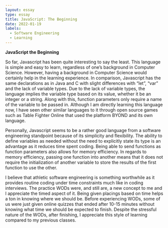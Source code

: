 ```yaml
---
layout: essay
type: essay
title: JavaScript: The Beginning
date: 2022-01-19
labels:
  - Software Engineering
  - Learning
---
```

**JavaScript the Beginning**

So far, Javascript has been quite interesting to say the least. This language is simple and easy to learn, regardless of one’s background in Computer Science. However, having a background in Computer Science would certainly help in the learning experience. In comparison, Javascript has the same declarations as in Java and C with slight differences with “let”, “var” and the lack of variable types. Due to the lack of variable types, the language implies the variable type based on its value, whether it be an integer or a string. Along with this, function parameters only require a name of the variable to be passed in. Although I am directly learning this language now, I have seen other similar languages to it through open source games such as Table Fighter Online that used the platform BYOND and its own language. 

Personally, Javascript seems to be a rather good language from a software engineering standpoint because of its simplicity and flexibility. The ability to define variables as needed without the need to explicitly state its type is an advantage as it reduces time spent coding. Being able to send functions as function parameters also allows for memory efficiency. In regards to memory efficiency, passing one function into another means that it does not require the initialization of another variable to store the results of the first function to use the other. 

I believe that athletic software engineering is something worthwhile as it provides routine coding under time constraints much like in coding interviews. The practice WODs were, and still are, a new concept to me and I appreciate the timed aspect of it. Being given placings based on time helps a ton in knowing where we should be. Before experiencing WODs, some of us were just given online quizzes that ended after 10-15 minutes without knowing what time we should be expected to finish. Despite the stressful nature of the WODs, after finishing, I appreciate this style of learning compared to my previous classes.
